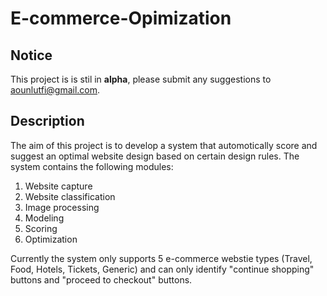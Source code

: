 # E-commerce-Opimization

## Notice
This project is is stil in **alpha**, please submit any suggestions to [aounlutfi@gmail.com](mailto:aounlutfi.com).

## Description
The aim of this project is to develop a system that automotically score and suggest an optimal website design based on certain design rules. The system contains the following modules:

  1. Website capture
  2. Website classification
  3. Image processing
  4. Modeling
  5. Scoring
  6. Optimization
  
Currently the system only supports 5 e-commerce webstie types (Travel, Food, Hotels, Tickets, Generic) and can only identify "continue shopping" buttons and "proceed to checkout" buttons.
